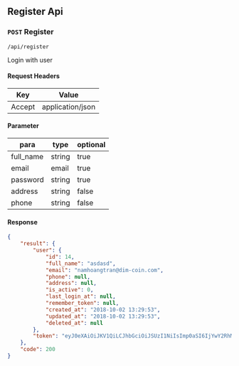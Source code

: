 ## Register Api

### `POST` Register
```
/api/register
```
Login with user
#### Request Headers
| Key | Value |
|---|---|
|Accept|application/json

#### Parameter
| para | type | optional |
|---|---|---|
|full_name|string|true
|email|email|true
|password|string|true
|address|string|false
|phone|string|false

#### Response
```json
{
    "result": {
        "user": {
            "id": 14,
            "full_name": "asdasd",
            "email": "namhoangtran@dim-coin.com",
            "phone": null,
            "address": null,
            "is_active": 0,
            "last_login_at": null,
            "remember_token": null,
            "created_at": "2018-10-02 13:29:53",
            "updated_at": "2018-10-02 13:29:53",
            "deleted_at": null
        },
        "token": "eyJ0eXAiOiJKV1QiLCJhbGciOiJSUzI1NiIsImp0aSI6IjYwY2RhMDIxMjJjYzMyNzk0ZTNhNDBiMDk2NzY3NGExMTFhOTcwZDQwZGYwYWUxMmJmYjQyMTlhOWIzZWQ4NTVhZTZjNWNhNDFjODRiYmJhIn0.eyJhdWQiOiIxIiwianRpIjoiNjBjZGEwMjEyMmNjMzI3OTRlM2E0MGIwOTY3Njc0YTExMWE5NzBkNDBkZjBhZTEyYmZiNDIxOWE5YjNlZDg1NWFlNmM1Y2E0MWM4NGJiYmEiLCJpYXQiOjE1Mzg0ODY5OTMsIm5iZiI6MTUzODQ4Njk5MywiZXhwIjoxNTcwMDIyOTkzLCJzdWIiOiIxNCIsInNjb3BlcyI6W119.bgotfQpX5Bkw-R2UMIGyCG8icIOx9Sil7qCnyXg1TydPrvQMkeYzVm_EzYYahESODVIHN0rQCd_5z7wy8NyILrFUtdy59bGUbxSkfCoK-SSWS1S9FMwDDwn__qC8IADTZLA3yqAANr4LZZVUa8l6Jb5-L9DCzRG53_6rTK3PY34CQpv3_K8rKUisFbDW8TePjgCXnm4qxMFtQzbuRF3gKlseT6tQ8MKYBEXgEAr9PkF4FeWtcjJzhztIg-CRSL7dfoHAkQpHCtuGj-Z9it5sW19933zxcyYNytptx-uahF22SaGkHuHqRl9DqNA3oWvwwLpsTm_lx5wJg1VTkShtU9q8B_02rX_g2y4yii-Ns-cqeyuoTVPDFFHx-2lpubzzn9IdWG9AEwTP2ldh93XT3QcMmcrUdwa7lxkqK-n78uvSfvlnket69sCAbduyuY3lkHS28CMrvp_qILFBBAR71h7GHqpQ2ClijNpx0H2LumNchaB2KCVNU3hKNLn_T8V0GpdnMeOWMeejUPPwZ09Kr2LDqAeXAZB7dUy8l2XwCMSYzpcZEPyumLd4nAiLz2Grx9UruevoHhxYd4vZiCHK2lpPspCclHrgTsa9iSlM0YRU2ovlkTOohqiGlysbMoDOVZbs0n1Xf2kXs7OsxvK1bf7woflTo3ebNFGEbPpbAjU"
    },
    "code": 200
}
```
